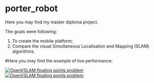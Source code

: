 # porter_robot
Here you may find my master diploma project.

The goals were following:

1. To create the mobile platform;
2. Compare the visual Simultaneous Localisation and Mapping (SLAM) algorithms.

#Here you may find the example of live performance:

[![OpenVSLAM floating points problem](https://github.com/d-desiatkin/porter_robot/blob/master/docs/Start_mapping.gif)](https://www.youtube.com/watch?v=lYqDmJWyFwA)
[![OpenVSLAM floating points problem](https://github.com/d-desiatkin/porter_robot/blob/master/docs/End_mapping.gif)](https://www.youtube.com/watch?v=lYqDmJWyFwA)
